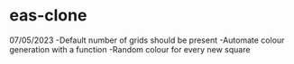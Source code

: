 # eas-clone

07/05/2023
-Default number of grids should be present
-Automate colour generation with a function
-Random colour for every new square